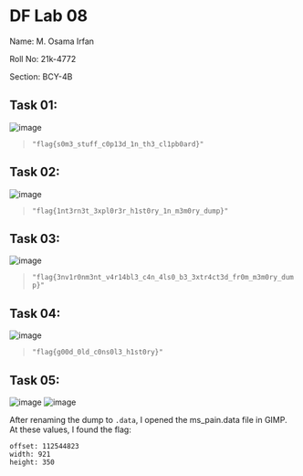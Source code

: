 # DF Lab 08
Name: M. Osama Irfan

Roll No: 21k-4772

Section: BCY-4B

## Task 01: 
  
  ![image](https://user-images.githubusercontent.com/118754984/230709002-db9489ec-18f4-478c-be6f-666c3293fbe3.png)
    
 > `"flag{s0m3_stuff_c0p13d_1n_th3_cl1pb0ard}"`
 
## Task 02: 
  
  ![image](https://user-images.githubusercontent.com/118754984/230708980-96bd3775-12c7-4f66-9422-5c4b566aac6a.png)
  
>  `"flag{1nt3rn3t_3xpl0r3r_h1st0ry_1n_m3m0ry_dump}"`

## Task 03: 
  
  ![image](https://user-images.githubusercontent.com/118754984/230709061-b516e3e5-5752-4bae-8f99-a59f17703fae.png)
    
>  `"flag{3nv1r0nm3nt_v4r14bl3_c4n_4ls0_b3_3xtr4ct3d_fr0m_m3m0ry_dump}"`

## Task 04: 
    
  ![image](https://user-images.githubusercontent.com/118754984/230709121-6a4e9594-f8a7-4133-901e-e2164ecd2e54.png)
    
> `"flag{g00d_0ld_c0ns0l3_h1st0ry}"`

## Task 05: 
    
  ![image](https://user-images.githubusercontent.com/118754984/230709736-aaabc76c-ba38-4029-8ac0-7574da1c3764.png)
  ![image](https://user-images.githubusercontent.com/118754984/230709841-c4ac2cf0-9ebc-45b1-87d7-f61e4b077454.png)
  
  After renaming the dump to `.data`, I opened the ms_pain.data file in GIMP. At these values, I found the flag:
    
    offset: 112544823
    width: 921
    height: 350


